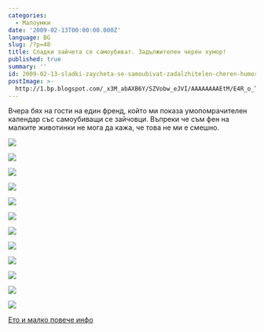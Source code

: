 ```yaml
---
categories:
  - Малоумки
date: '2009-02-13T00:00:00.000Z'
language: BG
slug: /?p=48
title: Сладки зайчета се самоубиват. Задължителен черен хумор!
published: true
summary: ''
id: 2009-02-13-sladki-zaycheta-se-samoubivat-zadalzhitelen-cheren-humor
postImage: >-
  http://1.bp.blogspot.com/_x3M_abAXB6Y/SZVobw_eJVI/AAAAAAAAEtM/E4R_o_TeSj0/s320/1011_63_226_2007.jpg
---
```


Вчера бях на гости на един френд, който ми показа умопомрачителен календар със самоубиващи се зайчовци. Въпреки че съм фен на малките животинки не мога да кажа, че това не ми е смешно.

![](http://1.bp.blogspot.com/_x3M_abAXB6Y/SZVobw_eJVI/AAAAAAAAEtM/E4R_o_TeSj0/s320/1011_63_226_2007.jpg)

![](http://4.bp.blogspot.com/_x3M_abAXB6Y/SZVoYlzCRWI/AAAAAAAAEtE/b52USHk06N8/s320/1011_60_226_2007.jpg)

![](http://1.bp.blogspot.com/_x3M_abAXB6Y/SZVoSsJnPEI/AAAAAAAAEs8/z-SPOdPQgDM/s320/1011_57_226_2007.jpg)

![](http://3.bp.blogspot.com/_x3M_abAXB6Y/SZVoPlP9-BI/AAAAAAAAEs0/XuY6o-SpJog/s320/1011_53_226_2007.jpg)

![](http://4.bp.blogspot.com/_x3M_abAXB6Y/SZVoDn-m-9I/AAAAAAAAEss/Un9aAfnHmMo/s320/1011_51_226_2007-1.jpg)

![](http://2.bp.blogspot.com/_x3M_abAXB6Y/SZVoA60jljI/AAAAAAAAEsk/DOH6HcmOgWc/s320/1011_48_226_2007.jpg)

![](http://1.bp.blogspot.com/_x3M_abAXB6Y/SZVn8286XZI/AAAAAAAAEsc/YjHZmhbab8I/s320/1011_46_226_2007.jpg)

![](http://4.bp.blogspot.com/_x3M_abAXB6Y/SZVn5m-6o-I/AAAAAAAAEsU/LL3cyLH344w/s320/1011_28_226_2007.jpg)

![](http://1.bp.blogspot.com/_x3M_abAXB6Y/SZVn251GFoI/AAAAAAAAEsM/VzQ1zuCLQas/s320/1011_23_226_2007.jpg)

![](http://2.bp.blogspot.com/_x3M_abAXB6Y/SZVnzY-xXYI/AAAAAAAAEsE/Lb75B5fQZR8/s320/1011_9_226_2007.jpg)

![](http://3.bp.blogspot.com/_x3M_abAXB6Y/SZVnwurZryI/AAAAAAAAEr8/JH0lwQRzCVQ/s320/1011_7_226_2007.jpg)

![](http://2.bp.blogspot.com/_x3M_abAXB6Y/SZVnsthoJ5I/AAAAAAAAEr0/wlV8y3esAZo/s320/1011_4_226_2007.jpg)

[Ето и малко повече инфо](http://en.wikipedia.org/wiki/The_Book_of_Bunny_Suicides)
